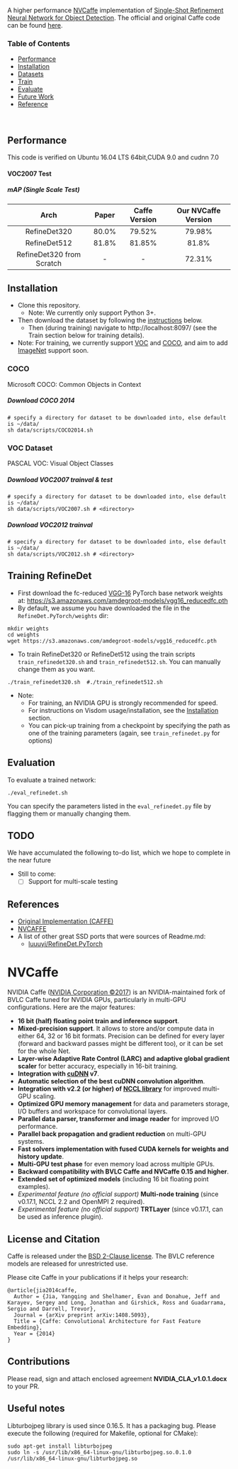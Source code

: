 A higher performance [NVCaffe](https://github.com/nvidia/caffe) implementation of [Single-Shot Refinement Neural Network for Object Detection](https://arxiv.org/abs/1711.06897 ). The official and original Caffe code can be found [here](https://github.com/sfzhang15/RefineDet). 


### Table of Contents
- <a href='#performance'>Performance</a>
- <a href='#installation'>Installation</a>
- <a href='#datasets'>Datasets</a>
- <a href='#training-refinedet'>Train</a>
- <a href='#evaluation'>Evaluate</a>
- <a href='#todo'>Future Work</a>
- <a href='#references'>Reference</a>

&nbsp;
&nbsp;
&nbsp;
&nbsp;

## Performance
This code is verified on Ubuntu 16.04 LTS 64bit,CUDA 9.0 and cudnn 7.0 

#### VOC2007 Test 

##### mAP (*Single Scale Test*)

| Arch | Paper | Caffe Version | Our NVCaffe Version |
|:-:|:-:|:-:|:-:|
| RefineDet320 | 80.0% | 79.52% | 79.98% |
| RefineDet512 | 81.8% | 81.85% | 81.8% | 
| RefineDet320 from Scratch | - | - | 72.31% |


## Installation
- Clone this repository.
  * Note: We currently only support Python 3+.
- Then download the dataset by following the [instructions](#datasets) below.
  * Then (during training) navigate to http://localhost:8097/ (see the Train section below for training details).
- Note: For training, we currently support [VOC](http://host.robots.ox.ac.uk/pascal/VOC/) and [COCO](http://mscoco.org/), and aim to add [ImageNet](http://www.image-net.org/) support soon.


### COCO
Microsoft COCO: Common Objects in Context

##### Download COCO 2014
```Shell
# specify a directory for dataset to be downloaded into, else default is ~/data/
sh data/scripts/COCO2014.sh
```

### VOC Dataset
PASCAL VOC: Visual Object Classes

##### Download VOC2007 trainval & test
```Shell
# specify a directory for dataset to be downloaded into, else default is ~/data/
sh data/scripts/VOC2007.sh # <directory>
```

##### Download VOC2012 trainval
```Shell
# specify a directory for dataset to be downloaded into, else default is ~/data/
sh data/scripts/VOC2012.sh # <directory>
```

## Training RefineDet
- First download the fc-reduced [VGG-16](https://arxiv.org/abs/1409.1556) PyTorch base network weights at:              https://s3.amazonaws.com/amdegroot-models/vgg16_reducedfc.pth
- By default, we assume you have downloaded the file in the `RefineDet.PyTorch/weights` dir:

```Shell
mkdir weights
cd weights
wget https://s3.amazonaws.com/amdegroot-models/vgg16_reducedfc.pth
```

- To train RefineDet320 or RefineDet512 using the train scripts `train_refinedet320.sh` and `train_refinedet512.sh`. You can manually change them as you want.

```Shell
./train_refinedet320.sh  #./train_refinedet512.sh
```

- Note:
  * For training, an NVIDIA GPU is strongly recommended for speed.
  * For instructions on Visdom usage/installation, see the <a href='#installation'>Installation</a> section.
  * You can pick-up training from a checkpoint by specifying the path as one of the training parameters (again, see `train_refinedet.py` for options)

## Evaluation
To evaluate a trained network:

```Shell
./eval_refinedet.sh
```

You can specify the parameters listed in the `eval_refinedet.py` file by flagging them or manually changing them.  

## TODO
We have accumulated the following to-do list, which we hope to complete in the near future
- Still to come:
  * [ ] Support for multi-scale testing

## References
- [Original Implementation (CAFFE)](https://github.com/sfzhang15/RefineDet)
- [NVCAFFE](https://github.com/nvidia/caffe)
- A list of other great SSD ports that were sources of Readme.md:
  * [luuuyi/RefineDet.PyTorch](https://github.com/luuuyi/RefineDet.PyTorch/edit/master/README.md
)

# NVCaffe

NVIDIA Caffe ([NVIDIA Corporation &copy;2017](http://nvidia.com)) is an NVIDIA-maintained fork
of BVLC Caffe tuned for NVIDIA GPUs, particularly in multi-GPU configurations.
Here are the major features:
* **16 bit (half) floating point train and inference support**.
* **Mixed-precision support**. It allows to store and/or compute data in either 
64, 32 or 16 bit formats. Precision can be defined for every layer (forward and 
backward passes might be different too), or it can be set for the whole Net.
* **Layer-wise Adaptive Rate Control (LARC) and adaptive global gradient scaler** for better
 accuracy, especially in 16-bit training.
* **Integration with  [cuDNN](https://developer.nvidia.com/cudnn) v7**.
* **Automatic selection of the best cuDNN convolution algorithm**.
* **Integration with v2.2 (or higher) of [NCCL library](https://github.com/NVIDIA/nccl)**
 for improved multi-GPU scaling.
* **Optimized GPU memory management** for data and parameters storage, I/O buffers 
and workspace for convolutional layers.
* **Parallel data parser, transformer and image reader** for improved I/O performance.
* **Parallel back propagation and gradient reduction** on multi-GPU systems.
* **Fast solvers implementation with fused CUDA kernels for weights and history update**.
* **Multi-GPU test phase** for even memory load across multiple GPUs.
* **Backward compatibility with BVLC Caffe and NVCaffe 0.15 and higher**.
* **Extended set of optimized models** (including 16 bit floating point examples).
* _Experimental feature (no official support)_ **Multi-node training** (since v0.17.1, NCCL 2.2 and OpenMPI 2 required).
* _Experimental feature (no official support)_ **TRTLayer** (since v0.17.1, can be used as inference plugin).

## License and Citation

Caffe is released under the [BSD 2-Clause license](https://github.com/BVLC/caffe/blob/master/LICENSE).
The BVLC reference models are released for unrestricted use.

Please cite Caffe in your publications if it helps your research:

    @article{jia2014caffe,
      Author = {Jia, Yangqing and Shelhamer, Evan and Donahue, Jeff and Karayev, Sergey and Long, Jonathan and Girshick, Ross and Guadarrama, Sergio and Darrell, Trevor},
      Journal = {arXiv preprint arXiv:1408.5093},
      Title = {Caffe: Convolutional Architecture for Fast Feature Embedding},
      Year = {2014}
    }
   
## Contributions

Please read, sign and attach enclosed agreement **NVIDIA_CLA_v1.0.1.docx**
to your PR.

## Useful notes

Libturbojpeg library is used since 0.16.5. It has a packaging bug. Please execute the following (required for Makefile, optional for CMake):
```
sudo apt-get install libturbojpeg
sudo ln -s /usr/lib/x86_64-linux-gnu/libturbojpeg.so.0.1.0 /usr/lib/x86_64-linux-gnu/libturbojpeg.so
```
